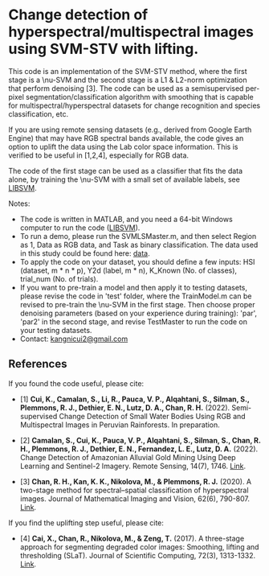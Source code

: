 # Change detection of hyperspectral/multispectral images using SVM-STV with lifting.

This code is an implementation of the SVM-STV method, where the first stage is a \nu-SVM and the second stage is a L1 & L2-norm optimization that perform denoising [3]. The code can be used as a semisupervised per-pixel segmentation/classification algorithm with smoothing that is capable for multispectral/hyperspectral datasets for change recognition and species classification, etc. 

If you are using remote sensing datasets (e.g., derived from Google Earth Engine) that may have RGB spectral bands available, the code gives an option to uplift the data using the Lab color space information. This is verified to be useful in [1,2,4], especially for RGB data.

The code of the first stage can be used as a classifier that fits the data alone, by training the \nu-SVM with a small set of available labels, see [LIBSVM](https://www.csie.ntu.edu.tw/~cjlin/libsvm/).

Notes:
- The code is written in MATLAB, and you need a 64-bit Windows computer to run the code ([LIBSVM](https://www.csie.ntu.edu.tw/~cjlin/libsvm/)).
- To run a demo, please run the SVMLSMaster.m, and then select Region as 1, Data as RGB data, and Task as binary classification. The data used in this study could be found here: [data](https://zenodo.org/record/6400211#.Yo23DqhByMo).
- To apply the code on your dataset, you should define a few inputs: HSI (dataset, m * n * p), Y2d (label, m * n), K_Known (No. of classes), trial_num (No. of trials).
- If you want to pre-train a model and then apply it to testing datasets, please revise the code in 'test' folder, where the TrainModel.m can be revised to pre-train the \nu-SVM in the first stage. Then choose proper denoising parameters (based on your experience during training): 'par', 'par2' in the second stage, and revise TestMaster to run the code on your testing datasets.
- Contact: kangnicui2@gmail.com

## References
If you found the code useful, please cite:

- [1] **Cui, K., Camalan, S., Li, R., Pauca, V. P., Alqahtani, S., Silman, S., Plemmons, R. J., Dethier, E. N., Lutz, D. A., Chan, R. H.**  (2022). Semi-supervised Change Detection of Small Water Bodies Using RGB and Multispectral Images in Peruvian Rainforests. In preparation.

- [2] **Camalan, S., Cui, K., Pauca, V. P., Alqahtani, S., Silman, S., Chan, R. H., Plemmons, R. J., Dethier, E. N., Fernandez, L. E., Lutz, D. A.**  (2022). Change Detection of Amazonian Alluvial Gold Mining Using Deep Learning and Sentinel-2 Imagery. Remote Sensing, 14(7), 1746. [Link](https://www.mdpi.com/2072-4292/14/7/1746/htm).

- [3] **Chan, R. H., Kan, K. K., Nikolova, M., & Plemmons, R. J.** (2020). A two-stage method for spectral–spatial classification of hyperspectral images. Journal of Mathematical Imaging and Vision, 62(6), 790-807. [Link](https://link.springer.com/article/10.1007/s10851-019-00925-9).

If you find the uplifting step useful, please cite:

- [4] **Cai, X., Chan, R., Nikolova, M., & Zeng, T.** (2017). A three-stage approach for segmenting degraded color images: Smoothing, lifting and thresholding (SLaT). Journal of Scientific Computing, 72(3), 1313-1332. [Link](https://link.springer.com/article/10.1007%2Fs10915-017-0402-2).
